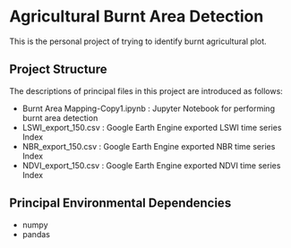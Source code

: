 # Agricultural Burnt Area Detection
This is the personal project of trying to identify burnt agricultural plot. 

## Project Structure
The descriptions of principal files in this project are introduced as follows:
* Burnt Area Mapping-Copy1.ipynb             : Jupyter Notebook for performing burnt area detection 
* LSWI_export_150.csv                        : Google Earth Engine exported LSWI time series Index
* NBR_export_150.csv                         : Google Earth Engine exported NBR time series Index
* NDVI_export_150.csv                        : Google Earth Engine exported NDVI time series Index



## Principal Environmental Dependencies
* numpy
* pandas

